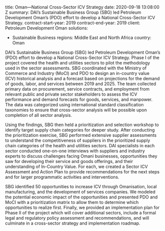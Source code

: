 
title: Oman—National Cross-Sector ICV Strategy
date: 2020-09-18 13:08:00 Z
summary: DAI’s Sustainable Business Group (SBG) led Petroleum Development Oman’s (PDO)
  effort to develop a National Cross-Sector ICV Strategy.
contract-start-year: 2019
contract-end-year: 2019
client: Petroleum Development Oman
solutions:
- Sustainable Business
regions: Middle East and North Africa
country: Oman


DAI’s Sustainable Business Group (SBG) led Petroleum Development Oman’s (PDO) effort to develop a National Cross-Sector ICV Strategy. Phase I of the project covered the health and utilities sectors to pilot the methodology used in the sector assessments. SBG coordinated with the Ministry of Commerce and Industry (MoCI) and PDO to design an in-country value (ICV) historical analysis and a forecast based on projections for the demand of goods, labor, and services between 2019 and 2025. The team collected primary data on procurement, service contracts, and employment from relevant public and private sector stakeholders to assess the ICV performance and demand forecasts for goods, services, and manpower. The data was categorized using international standard classification taxonomies to ensure that cross-sector analysis will be possible upon completion of all sector analysis.

Using the findings, SBG then held a prioritization and selection workshop to identify target supply chain categories for deeper study. After conducting the prioritization exercise, SBG performed extensive supplier assessments to understand the competitiveness of suppliers in the prioritized supply chain categories of the health and utilities sectors. DAI specialists in each sector conducted one-on-one interviews with suppliers and industry experts to discuss challenges facing Omani businesses, opportunities they saw for developing their service and goods offerings, and their understanding of In-Country Value. For each, we created a Sector ICV Assessment and Action Plan to provide recommendations for the next steps and for larger programmatic activities and interventions.

SBG identified 50 opportunities to increase ICV through Omanisation, local manufacturing, and the development of services companies. We modeled the potential economic impact of the opportunities and presented PDO and MoCI with a prioritization matrix to allow them to determine which opportunities to realize first. Finally, we provided an implementation plan for Phase II of the project which will cover additional sectors, include a formal legal and regulatory policy assessment and recommendations, and will culminate in a cross-sector strategy and implementation roadmap.

